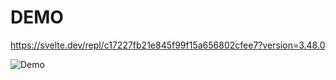 # DEMO

https://svelte.dev/repl/c17227fb21e845f99f15a656802cfee7?version=3.48.0

![Demo](https://ik.imagekit.io/cnkknd/puzzle_XoNyNhEF_.png?ik-sdk-version=javascript-1.4.3&updatedAt=1652752389043)

